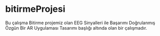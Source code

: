 # bitirmeProjesi

Bu çalışma Bitirme projemiz olan EEG Sinyalleri ile Başarımı Doğrulanmış Özgün Bir AR Uygulaması Tasarımı başlığı altında olan bir çalışmadır.
